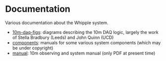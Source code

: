 # Documentation

Various documentation about the Whipple system.

- [10m-daq-figs](https://github.com/Whipple10m/Documentation/tree/main/10m-daq-figs): diagrams describing the 10m DAQ logic, largely the work of Stella Bradbury (Leeds) and John Quinn (UCD)
- [components](https://github.com/Whipple10m/Documentation/tree/main/components): manuals for some various system components (which may be under copyright)
- [manual](https://github.com/Whipple10m/Documentation/tree/main/manual): 10m observing and system manual (only PDF at present time)
